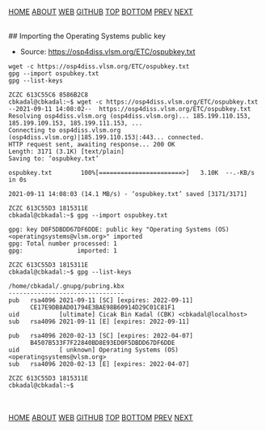 ---
---
[HOME](index.md)
[ABOUT](README.md)
[WEB](https://osp4diss.vlsm.org/)
[GITHUB](/https://github.com/os2xx/osp4diss)
[TOP](#)
[BOTTOM](#endofpage)
[PREV](W02-01.md)
[NEXT](W02-03.md)

<br>
## Importing the Operating Systems public key

* Source: <https://osp4diss.vlsm.org/ETC/ospubkey.txt>

```
wget -c https://osp4diss.vlsm.org/ETC/ospubkey.txt
gpg --import ospubkey.txt
gpg --list-keys

```

```
ZCZC 613C55C6 8586B2C8
cbkadal@cbkadal:~$ wget -c https://osp4diss.vlsm.org/ETC/ospubkey.txt
--2021-09-11 14:08:02--  https://osp4diss.vlsm.org/ETC/ospubkey.txt
Resolving osp4diss.vlsm.org (osp4diss.vlsm.org)... 185.199.110.153, 185.199.109.153, 185.199.111.153, ...
Connecting to osp4diss.vlsm.org (osp4diss.vlsm.org)|185.199.110.153|:443... connected.
HTTP request sent, awaiting response... 200 OK
Length: 3171 (3.1K) [text/plain]
Saving to: ‘ospubkey.txt’

ospubkey.txt        100%[=======================>]   3.10K  --.-KB/s    in 0s      

2021-09-11 14:08:03 (14.1 MB/s) - ‘ospubkey.txt’ saved [3171/3171]

ZCZC 613C55D3 1815311E
cbkadal@cbkadal:~$ gpg --import ospubkey.txt

gpg: key D0F5DBDD67DF6DDE: public key "Operating Systems (OS) <operatingsystems@vlsm.org>" imported
gpg: Total number processed: 1
gpg:               imported: 1

ZCZC 613C55D3 1815311E
cbkadal@cbkadal:~$ gpg --list-keys

/home/cbkadal/.gnupg/pubring.kbx
--------------------------------
pub   rsa4096 2021-09-11 [SC] [expires: 2022-09-11]
      CE17E9DB8AD01794E3BAE98B60914D29C01C81F1
uid           [ultimate] Cicak Bin Kadal (CBK) <cbkadal@localhost>
sub   rsa4096 2021-09-11 [E] [expires: 2022-09-11]

pub   rsa4096 2020-02-13 [SC] [expires: 2022-04-07]
      B4507B533F7F22840BD8E93ED0F5DBDD67DF6DDE
uid           [ unknown] Operating Systems (OS) <operatingsystems@vlsm.org>
sub   rsa4096 2020-02-13 [E] [expires: 2022-04-07]

ZCZC 613C55D3 1815311E
cbkadal@cbkadal:~$

```

<br id="endofpage"><br>
[HOME](index.md)
[ABOUT](README.md)
[WEB](https://osp4diss.vlsm.org/)
[GITHUB](/https://github.com/os2xx/osp4diss)
[TOP](#)
[BOTTOM](#endofpage)
[PREV](W02-01.md)
[NEXT](W02-03.md)

